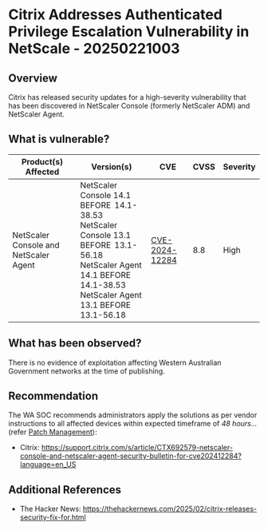 # Citrix Addresses Authenticated Privilege Escalation Vulnerability in NetScale - 20250221003

## Overview

Citrix has released security updates for a high-severity vulnerability that has been discovered in NetScaler Console (formerly NetScaler ADM) and NetScaler Agent.

## What is vulnerable?

| Product(s) Affected | Version(s) | CVE                                                               | CVSS  | Severity   |
| ------------------- | ---------- | ----------------------------------------------------------------- | ----- | ---------- |
| NetScaler Console and NetScaler Agent  | NetScaler Console 14.1 BEFORE  14.1-38.53 <br> NetScaler Console 13.1 BEFORE  13.1-56.18 <br> NetScaler Agent 14.1 BEFORE 14.1-38.53 <br> NetScaler Agent 13.1 BEFORE 13.1-56.18 | [CVE-2024-12284](https://nvd.nist.gov/vuln/detail/CVE-2024-12284) | 8.8   | High       |

## What has been observed?

There is no evidence of exploitation affecting Western Australian Government networks at the time of publishing.

## Recommendation

The WA SOC recommends administrators apply the solutions as per vendor instructions to all affected devices within expected timeframe of *48 hours...* (refer [Patch Management](../guidelines/patch-management.md)):

- Citrix: <https://support.citrix.com/s/article/CTX692579-netscaler-console-and-netscaler-agent-security-bulletin-for-cve202412284?language=en_US>

## Additional References

- The Hacker News: <https://thehackernews.com/2025/02/citrix-releases-security-fix-for.html>
